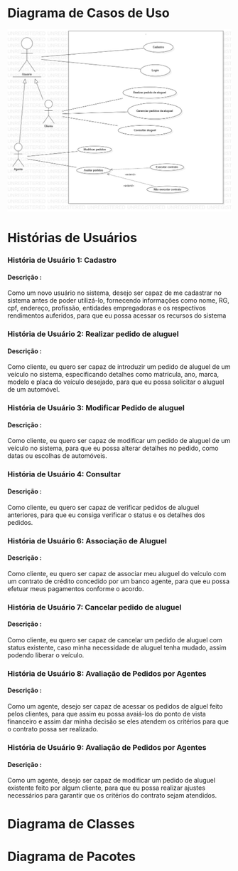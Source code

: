 # Diagrama de Casos de Uso

![Diagrama de Classes](diagramas/DiagramaDeCasoDeUso.jpg)

# Histórias de Usuários

### História de Usuário 1: Cadastro

#### Descrição :

Como um novo usuário no sistema, desejo ser capaz de me cadastrar no sistema antes de poder utilizá-lo, fornecendo informações como nome, RG, cpf, endereço, profissão, entidades empregadoras e os respectivos rendimentos auferidos, para que eu possa acessar os recursos do sistema

### História de Usuário 2: Realizar pedido de aluguel

#### Descrição :

Como cliente, eu quero ser capaz de introduzir um pedido de aluguel de um veículo no sistema, especificando detalhes como matrícula, ano, marca, modelo e placa do veículo desejado, para que eu possa solicitar o aluguel de um automóvel.

### História de Usuário 3: Modificar Pedido de aluguel

#### Descrição :

Como cliente, eu quero ser capaz de modificar um pedido de aluguel de um veículo no sistema, para que eu possa alterar detalhes no pedido, como datas ou escolhas de automóveis.

### História de Usuário 4: Consultar

#### Descrição :

Como cliente, eu quero ser capaz de verificar pedidos de aluguel anteriores, para que eu consiga verificar o status e os detalhes dos pedidos.

### História de Usuário 6: Associação de Aluguel

#### Descrição :

Como cliente, eu quero ser capaz de associar meu aluguel do veículo com um contrato de crédito concedido por um banco agente, para que eu possa efetuar meus pagamentos conforme o acordo.

### História de Usuário 7: Cancelar pedido de aluguel

#### Descrição :

Como cliente, eu quero ser capaz de cancelar um pedido de aluguel com status existente, caso minha necessidade de aluguel tenha mudado, assim podendo liberar o veículo.

### História de Usuário 8: Avaliação de Pedidos por Agentes

#### Descrição :

Como um agente, desejo ser capaz de acessar os pedidos de alguel feito pelos clientes, para que assim eu possa avaiá-los do ponto de vista financeiro e assim dar minha decisão se eles atendem os critérios para que o contrato possa ser realizado.

### História de Usuário 9: Avaliação de Pedidos por Agentes

#### Descrição :

Como um agente, desejo ser capaz de modificar um pedido de aluguel existente feito por algum cliente, para que eu possa realizar ajustes necessários para garantir que os critérios do contrato sejam atendidos.

# Diagrama de Classes

# Diagrama de Pacotes
